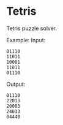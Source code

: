 # Tetris
Tetris puzzle solver.

Example:
Input:

    01110
    11011
    10001
    11011
    01110
    
Output:

    01110
    22013
    20003
    24033
    04440
    


